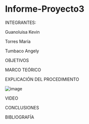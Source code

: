 # Informe-Proyecto3

INTEGRANTES:

Guanoluisa Kevin

Torres María

Tumbaco Angely

OBJETIVOS

MARCO TEÓRICO

EXPLICACIÓN DEL PROCEDIMIENTO

![image](https://user-images.githubusercontent.com/116812951/221379775-82e62986-0cc8-4f95-b50c-9b5172371a55.png)

VIDEO

CONCLUSIONES

BIBLIOGRAFÍA
